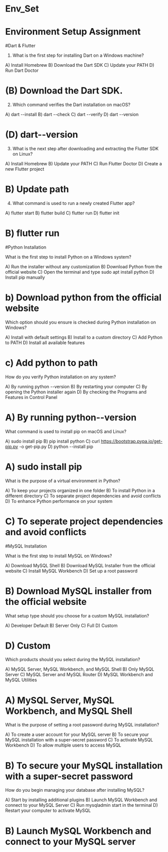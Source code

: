 # Env_Set

# Environment Setup Assignment

#Dart & Flutter

1. What is the first step for installing Dart on a Windows machine?

A) Install Homebrew
B) Download the Dart SDK
C) Update your PATH
D) Run Dart Doctor 
# (B) Download the Dart SDK.


2. Which command verifies the Dart installation on macOS?

A) dart --install
B) dart --check
C) dart --verify
D) dart --version 
# (D) dart--version



3. What is the next step after downloading and extracting the Flutter SDK on Linux?

A) Install Homebrew
B) Update your PATH
C) Run Flutter Doctor
D) Create a new Flutter project 
# B) Update path


4. What command is used to run a newly created Flutter app?

A) flutter start
B) flutter build
C) flutter run
D) flutter init 
# B) flutter run


#Python Installation

What is the first step to install Python on a Windows system?

A) Run the installer without any customization
B) Download Python from the official website
C) Open the terminal and type sudo apt install python
D) Install pip manually 
# b) Download python from the official website

Which option should you ensure is checked during Python installation on Windows?

A) Install with default settings
B) Install to a custom directory
C) Add Python to PATH
D) Install all available features 
# c) Add python to path

How do you verify Python installation on any system?

A) By running python --version
B) By restarting your computer
C) By opening the Python installer again
D) By checking the Programs and Features in Control Panel 
# A) By running python--version

What command is used to install pip on macOS and Linux?

A) sudo install pip
B) pip install python
C) curl https://bootstrap.pypa.io/get-pip.py -o get-pip.py
D) python --install pip 
# A) sudo install pip

What is the purpose of a virtual environment in Python?

A) To keep your projects organized in one folder
B) To install Python in a different directory
C) To separate project dependencies and avoid conflicts
D) To enhance Python performance on your system 
# C) To seperate project dependencies and avoid conflicts

#MySQL Installation

What is the first step to install MySQL on Windows?

A) Download MySQL Shell
B) Download MySQL Installer from the official website
C) Install MySQL Workbench
D) Set up a root password 
# B) Download MySQL installer from the official website

What setup type should you choose for a custom MySQL installation?

A) Developer Default
B) Server Only
C) Full
D) Custom 
# D) Custom

Which products should you select during the MySQL installation?

A) MySQL Server, MySQL Workbench, and MySQL Shell
B) Only MySQL Server
C) MySQL Server and MySQL Router
D) MySQL Workbench and MySQL Utilities 
# A) MySQL Server, MySQL Workbench, and MySQL Shell

What is the purpose of setting a root password during MySQL installation?

A) To create a user account for your MySQL server
B) To secure your MySQL installation with a super-secret password
C) To activate MySQL Workbench
D) To allow multiple users to access MySQL 
# B) To secure your MySQL installation with a super-secret password

How do you begin managing your database after installing MySQL?

A) Start by installing additional plugins
B) Launch MySQL Workbench and connect to your MySQL Server
C) Run mysqladmin start in the terminal
D) Restart your computer to activate MySQL 
# B) Launch MySQL Workbench and connect to your MySQL server

